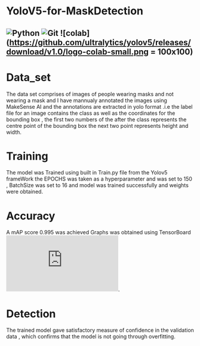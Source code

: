 # YoloV5-for-MaskDetection
![Python](https://img.shields.io/badge/-Python-black?style=flat-square&logo=Python) ![Git](https://img.shields.io/badge/-Git-black?style=flat-square&logo=git) ![colab](https://github.com/ultralytics/yolov5/releases/download/v1.0/logo-colab-small.png = 100x100)
---
# Data_set
The data set comprises of images of people wearing masks and not wearing a mask
and I have mannualy annotated the images using MakeSense AI and the annotations are
extracted in yolo format .i.e the label file for an image contains the class as well as
the coordinates for the bounding box , the first two numbers of the after the class represents
the centre point of the bounding box the next two point represents height and width.
# Training
The model was Trained using built in Train.py file from the Yolov5 frameWork 
the EPOCHS was taken as a hyperparameter and was set to 150 , BatchSize was set to 16
and model was trained successfully and weights were obtained.
# Accuracy
A mAP score 0.995 was achieved 
Graphs was obtained using TensorBoard
![TensorBoard graphs of the training](https://github.com/VIKNESH1211/YoloV5-for-MaskDetection/blob/main/Train/Tensor_board.pdf).
# Detection
The trained model gave satisfactory measure of confidence in the validation data , which confirms that the model is not going through overfitting.
